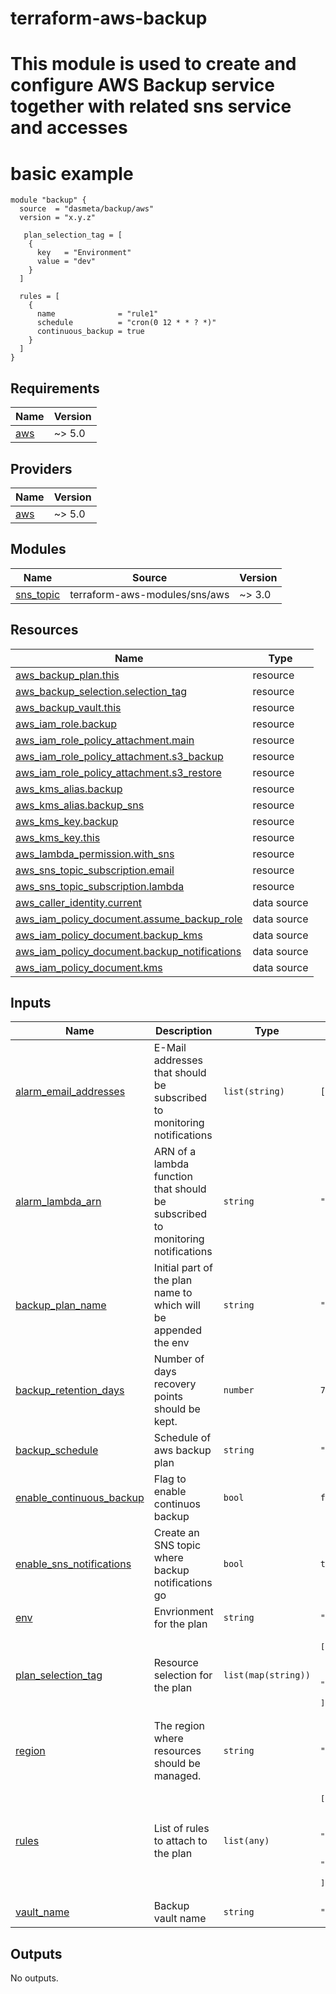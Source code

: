 # terraform-aws-backup

# This module is used to create and configure AWS Backup service together with related sns service and accesses

# basic example
```hcl
module "backup" {
  source  = "dasmeta/backup/aws"
  version = "x.y.z"

   plan_selection_tag = [
    {
      key   = "Environment"
      value = "dev"
    }
  ]

  rules = [
    {
      name              = "rule1"
      schedule          = "cron(0 12 * * ? *)"
      continuous_backup = true
    }
  ]
}
```
<!-- BEGIN_TF_DOCS -->
## Requirements

| Name | Version |
|------|---------|
| <a name="requirement_aws"></a> [aws](#requirement\_aws) | ~> 5.0 |

## Providers

| Name | Version |
|------|---------|
| <a name="provider_aws"></a> [aws](#provider\_aws) | ~> 5.0 |

## Modules

| Name | Source | Version |
|------|--------|---------|
| <a name="module_sns_topic"></a> [sns\_topic](#module\_sns\_topic) | terraform-aws-modules/sns/aws | ~> 3.0 |

## Resources

| Name | Type |
|------|------|
| [aws_backup_plan.this](https://registry.terraform.io/providers/hashicorp/aws/latest/docs/resources/backup_plan) | resource |
| [aws_backup_selection.selection_tag](https://registry.terraform.io/providers/hashicorp/aws/latest/docs/resources/backup_selection) | resource |
| [aws_backup_vault.this](https://registry.terraform.io/providers/hashicorp/aws/latest/docs/resources/backup_vault) | resource |
| [aws_iam_role.backup](https://registry.terraform.io/providers/hashicorp/aws/latest/docs/resources/iam_role) | resource |
| [aws_iam_role_policy_attachment.main](https://registry.terraform.io/providers/hashicorp/aws/latest/docs/resources/iam_role_policy_attachment) | resource |
| [aws_iam_role_policy_attachment.s3_backup](https://registry.terraform.io/providers/hashicorp/aws/latest/docs/resources/iam_role_policy_attachment) | resource |
| [aws_iam_role_policy_attachment.s3_restore](https://registry.terraform.io/providers/hashicorp/aws/latest/docs/resources/iam_role_policy_attachment) | resource |
| [aws_kms_alias.backup](https://registry.terraform.io/providers/hashicorp/aws/latest/docs/resources/kms_alias) | resource |
| [aws_kms_alias.backup_sns](https://registry.terraform.io/providers/hashicorp/aws/latest/docs/resources/kms_alias) | resource |
| [aws_kms_key.backup](https://registry.terraform.io/providers/hashicorp/aws/latest/docs/resources/kms_key) | resource |
| [aws_kms_key.this](https://registry.terraform.io/providers/hashicorp/aws/latest/docs/resources/kms_key) | resource |
| [aws_lambda_permission.with_sns](https://registry.terraform.io/providers/hashicorp/aws/latest/docs/resources/lambda_permission) | resource |
| [aws_sns_topic_subscription.email](https://registry.terraform.io/providers/hashicorp/aws/latest/docs/resources/sns_topic_subscription) | resource |
| [aws_sns_topic_subscription.lambda](https://registry.terraform.io/providers/hashicorp/aws/latest/docs/resources/sns_topic_subscription) | resource |
| [aws_caller_identity.current](https://registry.terraform.io/providers/hashicorp/aws/latest/docs/data-sources/caller_identity) | data source |
| [aws_iam_policy_document.assume_backup_role](https://registry.terraform.io/providers/hashicorp/aws/latest/docs/data-sources/iam_policy_document) | data source |
| [aws_iam_policy_document.backup_kms](https://registry.terraform.io/providers/hashicorp/aws/latest/docs/data-sources/iam_policy_document) | data source |
| [aws_iam_policy_document.backup_notifications](https://registry.terraform.io/providers/hashicorp/aws/latest/docs/data-sources/iam_policy_document) | data source |
| [aws_iam_policy_document.kms](https://registry.terraform.io/providers/hashicorp/aws/latest/docs/data-sources/iam_policy_document) | data source |

## Inputs

| Name | Description | Type | Default | Required |
|------|-------------|------|---------|:--------:|
| <a name="input_alarm_email_addresses"></a> [alarm\_email\_addresses](#input\_alarm\_email\_addresses) | E-Mail addresses that should be subscribed to monitoring notifications | `list(string)` | `[]` | no |
| <a name="input_alarm_lambda_arn"></a> [alarm\_lambda\_arn](#input\_alarm\_lambda\_arn) | ARN of a lambda function that should be subscribed to monitoring notifications | `string` | `""` | no |
| <a name="input_backup_plan_name"></a> [backup\_plan\_name](#input\_backup\_plan\_name) | Initial part of the plan name to which will be appended the env | `string` | `""` | no |
| <a name="input_backup_retention_days"></a> [backup\_retention\_days](#input\_backup\_retention\_days) | Number of days recovery points should be kept. | `number` | `7` | no |
| <a name="input_backup_schedule"></a> [backup\_schedule](#input\_backup\_schedule) | Schedule of aws backup plan | `string` | `"cron(0 1 * * ? *)"` | no |
| <a name="input_enable_continuous_backup"></a> [enable\_continuous\_backup](#input\_enable\_continuous\_backup) | Flag to enable continuos backup | `bool` | `false` | no |
| <a name="input_enable_sns_notifications"></a> [enable\_sns\_notifications](#input\_enable\_sns\_notifications) | Create an SNS topic where backup notifications go | `bool` | `true` | no |
| <a name="input_env"></a> [env](#input\_env) | Envrionment for the plan | `string` | `"prod"` | no |
| <a name="input_plan_selection_tag"></a> [plan\_selection\_tag](#input\_plan\_selection\_tag) | Resource selection for the plan | `list(map(string))` | <pre>[<br/>  {<br/>    "key": "Environment",<br/>    "value": "Production"<br/>  }<br/>]</pre> | no |
| <a name="input_region"></a> [region](#input\_region) | The region where resources should be managed. | `string` | `"eu-central-1"` | no |
| <a name="input_rules"></a> [rules](#input\_rules) | List of rules to attach to the plan | `list(any)` | <pre>[<br/>  {<br/>    "continuous_backup": true,<br/>    "name": "daily",<br/>    "schedule": "cron(0 12 * * ? *)",<br/>    "vault": "Backup"<br/>  }<br/>]</pre> | no |
| <a name="input_vault_name"></a> [vault\_name](#input\_vault\_name) | Backup vault name | `string` | `"backup_vault"` | no |

## Outputs

No outputs.
<!-- END_TF_DOCS -->
